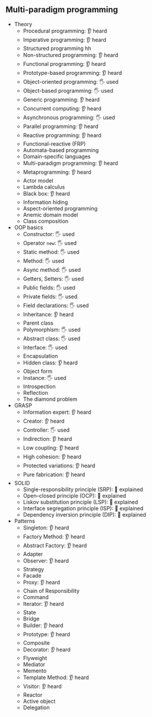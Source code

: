 ## Multi-paradigm programming

- Theory
  - Procedural programming: 👂 heard
  - Imperative programming: 👂 heard
  - Structured programming hh
  - Non-structured programming: 👂 heard
  - Functional programming: 👂 heard
  - Prototype-based programming: 👂 heard
  - Object-oriented programming: 🖐️ used
  - Object-based programming: 🖐️ used
  - Generic programming: 👂 heard
  - Concurrent computing: 👂 heard
  - Asynchronous programming: 🖐️ used
  - Parallel programming: 👂 heard
  - Reactive programming: 👂 heard
  - Functional-reactive (FRP)
  - Automata-based programming
  - Domain-specific languages
  - Multi-paradigm programming: 👂 heard
  - Metaprogramming: 👂 heard
  - Actor model
  - Lambda calculus
  - Black box: 👂 heard
  - Information hiding
  - Aspect-oriented programming
  - Anemic domain model
  - Class composition
- OOP basics
  - Constructor: 🖐️ used
  - Operator `new`: 🖐️ used
  - Static method: 🖐️ used
  - Method: 🖐️ used
  - Async method: 🖐️ used
  - Getters, Setters: 🖐️ used
  - Public fields: 🖐️ used
  - Private fields: 🖐️ used
  - Field declarations: 🖐️ used
  - Inheritance: 👂 heard
  - Parent class
  - Polymorphism: 🖐️ used
  - Abstract class: 🖐️ used
  - Interface: 🖐️ used
  - Encapsulation
  - Hidden class: 👂 heard
  - Object form
  - Instance: 🖐️ used
  - Introspection
  - Reflection
  - The diamond problem
- GRASP
  - Information expert: 👂 heard
  - Creator: 👂 heard
  - Controller: 🖐️ used
  - Indirection: 👂 heard
  - Low coupling: 👂 heard
  - High cohesion: 👂 heard
  - Protected variations: 👂 heard
  - Pure fabrication: 👂 heard
- SOLID
  - Single-responsibility principle (SRP): 🙋 explained
  - Open–closed principle (OCP): 🙋 explained
  - Liskov substitution principle (LSP): 🙋 explained
  - Interface segregation principle (ISP): 🙋 explained
  - Dependency inversion principle (DIP): 🙋 explained
- Patterns
  - Singleton: 👂 heard
  - Factory Method: 👂 heard
  - Abstract Factory: 👂 heard
  - Adapter
  - Observer: 👂 heard
  - Strategy
  - Facade
  - Proxy: 👂 heard
  - Chain of Responsibility
  - Command
  - Iterator: 👂 heard
  - State
  - Bridge
  - Builder: 👂 heard
  - Prototype: 👂 heard
  - Composite
  - Decorator: 👂 heard
  - Flyweight
  - Mediator
  - Memento
  - Template Method: 👂 heard
  - Visitor: 👂 heard
  - Reactor
  - Active object
  - Delegation
